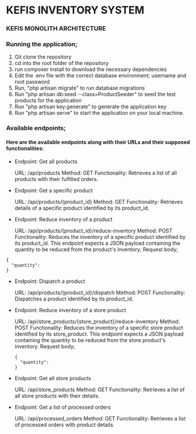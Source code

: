 # KEFIS INVENTORY SYSTEM
### KEFIS MONOLITH ARCHITECTURE
### Running the application;

1. Git clone the repository
2. cd into the root folder of the repository
3. run composer install to download the necessary dependencies
4. Edit the .env file with the correct database environment; username and root password
5. Run, "php artisan migrate" to run database migrations
6. Run "php artisan db:seed --class=ProductSeeder" to seed the test products for the application
7. Run "php artisan key:generate" to generate the application key
8. Run "php artisan serve" to start the application on your local machine.

### Available endpoints;

#### Here are the available endpoints along with their URLs and their supposed functionalities:

- Endpoint: Get all products
  
    URL: /api/products
    Method: GET
    Functionality: Retrieves a list of all products with their fulfilled orders.

- Endpoint: Get a specific product
  
    URL: /api/products/{product_id}
    Method: GET
    Functionality: Retrieves details of a specific product identified by its product_id.

- Endpoint: Reduce inventory of a product
  
    URL: /api/products/{product_id}/reduce-inventory
    Method: POST
    Functionality: Reduces the inventory of a specific product identified by its product_id. This endpoint expects a JSON payload containing the quantity to be reduced from the product's inventory; 
    Request body;
```
{
  "quantity": 
}
```

- Endpoint: Dispatch a product
  
    URL: /api/products/{product_id}/dispatch
    Method: POST
    Functionality: Dispatches a product identified by its product_id.

- Endpoint: Reduce inventory of a store product
  
    URL: /api/store_products/{store_product}/reduce-inventory
    Method: POST
    Functionality: Reduces the inventory of a specific store product identified by its store_product. This endpoint expects a JSON payload containing the     quantity to be reduced from the store product's inventory.
    Request body;
    ```
    {
      "quantity": 
    }

- Endpoint: Get all store products
  
    URL: /api/store_products
    Method: GET
    Functionality: Retrieves a list of all store products with their details.

- Endpoint: Get a list of processed orders
  
    URL: /api/processed_orders
    Method: GET
    Functionality: Retrieves a list of processed orders with product details.




